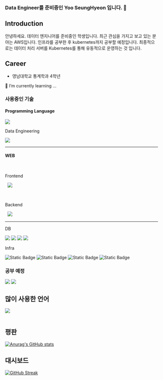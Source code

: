 ### Data Engineer를 준비중인 Yoo SeungHyeon 입니다. 👋

## Introduction ##
안녕하세요. 
데이터 엔지니어를 준비중인 학생입니다.
최근 관심을 가지고 보고 있는 분야는 AWS입니다. 
인프라를 공부한 후 kubernetes까지 공부할 예정입니다.
최종적으로는 데이터 처리 서버를 Kubernetes를 통해 유동적으로 운영하는 것 입니다.

## Career ##
- 영남대학교 통계학과 4학년

<!--
**Yoo-SeungHyeon/Yoo-SeungHyeon** is a ✨ _special_ ✨ repository because its `README.md` (this file) appears on your GitHub profile.

Here are some ideas to get you started:

- 🔭 I’m currently working on ...
- 🌱 I’m currently learning ...
- 👯 I’m looking to collaborate on ...
- 🤔 I’m looking for help with ...
- 💬 Ask me about ...
- 📫 How to reach me: ...
- 😄 Pronouns: ...
- ⚡ Fun fact: ...
-->
🌱 I’m currently learning ...
<div>
<h3>사용중인 기술</h3>
  
<h4>Programming Language</h4>
  <img src="https://img.shields.io/badge/-python-%233776AB?style=plastic&logo=python&logoColor=white">

<p>Data Engineering</p>
  <img src="https://img.shields.io/badge/-apacheairflow-%23017CEE?style=plastic&logo=apacheairflow&logoColor=white">

<hr>
<h4>WEB</h4>
  
&nbsp; <p>Frontend</p>
&nbsp;  <img src="https://img.shields.io/badge/-svelte-%23FF3E00?style=plastic&logo=Svelte&logoColor=white">
  
&nbsp; <p>Backend</p>
&nbsp;  <img src="https://img.shields.io/badge/-fastapi-%23009688?style=plastic&logo=fastapi&logoColor=white">
<hr>



<p>DB</p>
  <img src="https://img.shields.io/badge/-mariadb-%23003545?style=plastic&logo=mariadb&logoColor=white">
  <img src="https://img.shields.io/badge/mysql-%234479A1?style=flat&logo=mysql&logoColor=white">
  <img src="https://img.shields.io/badge/sqlite-%23003B57?style=flat&logo=sqlite&logoColor=white">
  <img src="https://img.shields.io/badge/-postgresql-%234169E1?style=plastic&logo=postgresql&logoColor=white">

<p>Infra</p>
  <img alt="Static Badge" src="https://img.shields.io/badge/git-%23F05032?style=flat&logo=git&logoColor=white">
  <img alt="Static Badge" src="https://img.shields.io/badge/github-%23181717?style=flat&logo=github&logoColor=white">
  <img alt="Static Badge" src="https://img.shields.io/badge/githubactions-%232088FF?style=flat&logo=githubactions&logoColor=white">
  <img alt="Static Badge" src="https://img.shields.io/badge/docker-%232496ED?style=flat&logo=docker&logoColor=white">
</div>

<h3>공부 예정</h3>
<img src="https://img.shields.io/badge/-R-%23276DC3?style=plastic&logo=r&logoColor=white">
<img src="https://img.shields.io/badge/-Spark-%23E25A1C?style=plastic&logo=apachespark&logoColor=white">


<h2>많이 사용한 언어</h2>

<img src="https://github-readme-stats.vercel.app/api/top-langs/?username=Yoo-SeungHyeon&layout=compact"><br><br>

<h2>평판</h2>

[![Anurag's GitHub stats](https://github-readme-stats.vercel.app/api?username=Yoo-SeungHyeon)](https://github.com/anuraghazra/github-readme-stats)

<h2>대시보드</h2>

[![GitHub Streak](https://streak-stats.demolab.com?user=Yoo-SeungHyeon&locale=ko)](https://git.io/streak-stats)
